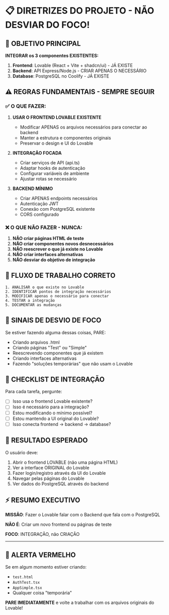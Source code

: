 # 📋 DIRETRIZES DO PROJETO - NÃO DESVIAR DO FOCO!

## 🎯 OBJETIVO PRINCIPAL
**INTEGRAR os 3 componentes EXISTENTES:**
1. **Frontend**: Lovable (React + Vite + shadcn/ui) - JÁ EXISTE
2. **Backend**: API Express/Node.js - CRIAR APENAS O NECESSÁRIO
3. **Database**: PostgreSQL no Coolify - JÁ EXISTE

## ⚠️ REGRAS FUNDAMENTAIS - SEMPRE SEGUIR

### ✅ O QUE FAZER:
1. **USAR O FRONTEND LOVABLE EXISTENTE**
   - Modificar APENAS os arquivos necessários para conectar ao backend
   - Manter a estrutura e componentes originais
   - Preservar o design e UI do Lovable

2. **INTEGRAÇÃO FOCADA**
   - Criar serviços de API (api.ts)
   - Adaptar hooks de autenticação
   - Configurar variáveis de ambiente
   - Ajustar rotas se necessário

3. **BACKEND MÍNIMO**
   - Criar APENAS endpoints necessários
   - Autenticação JWT
   - Conexão com PostgreSQL existente
   - CORS configurado

### ❌ O QUE NÃO FAZER - NUNCA:
1. **NÃO criar páginas HTML de teste**
2. **NÃO criar componentes novos desnecessários**
3. **NÃO reescrever o que já existe no Lovable**
4. **NÃO criar interfaces alternativas**
5. **NÃO desviar do objetivo de integração**

## 🔄 FLUXO DE TRABALHO CORRETO

```
1. ANALISAR o que existe no Lovable
2. IDENTIFICAR pontos de integração necessários
3. MODIFICAR apenas o necessário para conectar
4. TESTAR a integração
5. DOCUMENTAR as mudanças
```

## 🚨 SINAIS DE DESVIO DE FOCO

Se estiver fazendo alguma dessas coisas, PARE:
- Criando arquivos .html
- Criando páginas "Test" ou "Simple"
- Reescrevendo componentes que já existem
- Criando interfaces alternativas
- Fazendo "soluções temporárias" que não usam o Lovable

## 📝 CHECKLIST DE INTEGRAÇÃO

Para cada tarefa, pergunte:
- [ ] Isso usa o frontend Lovable existente?
- [ ] Isso é necessário para a integração?
- [ ] Estou modificando o mínimo possível?
- [ ] Estou mantendo a UI original do Lovable?
- [ ] Isso conecta frontend → backend → database?

## 🎯 RESULTADO ESPERADO

O usuário deve:
1. Abrir o frontend LOVABLE (não uma página HTML)
2. Ver a interface ORIGINAL do Lovable
3. Fazer login/registro através da UI do Lovable
4. Navegar pelas páginas do Lovable
5. Ver dados do PostgreSQL através do backend

## ⚡ RESUMO EXECUTIVO

**MISSÃO**: Fazer o Lovable falar com o Backend que fala com o PostgreSQL

**NÃO É**: Criar um novo frontend ou páginas de teste

**FOCO**: INTEGRAÇÃO, não CRIAÇÃO

---

## 🔴 ALERTA VERMELHO

Se em algum momento estiver criando:
- `test.html`
- `AuthTest.tsx` 
- `AppSimple.tsx`
- Qualquer coisa "temporária"

**PARE IMEDIATAMENTE** e volte a trabalhar com os arquivos originais do Lovable!